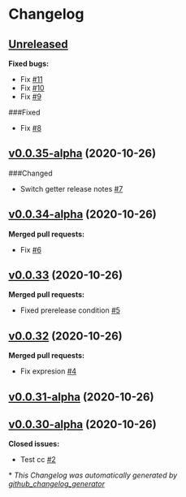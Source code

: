 # Changelog

## [Unreleased](https://github.com/wowmua/Maps/tree/HEAD)

**Fixed bugs:**

- Fix [\#11](https://github.com/wowmua/Maps/pull/11)
- Fix [\#10](https://github.com/wowmua/Maps/pull/10)
- Fix [\#9](https://github.com/wowmua/Maps/pull/9)

###Fixed

- Fix [\#8](https://github.com/wowmua/Maps/pull/8)

## [v0.0.35-alpha](https://github.com/wowmua/Maps/tree/v0.0.35-alpha) (2020-10-26)

###Changed

- Switch getter release notes [\#7](https://github.com/wowmua/Maps/pull/7)

## [v0.0.34-alpha](https://github.com/wowmua/Maps/tree/v0.0.34-alpha) (2020-10-26)

**Merged pull requests:**

- Fix [\#6](https://github.com/wowmua/Maps/pull/6)

## [v0.0.33](https://github.com/wowmua/Maps/tree/v0.0.33) (2020-10-26)

**Merged pull requests:**

- Fixed prerelease condition [\#5](https://github.com/wowmua/Maps/pull/5)

## [v0.0.32](https://github.com/wowmua/Maps/tree/v0.0.32) (2020-10-26)

**Merged pull requests:**

- Fix expresion [\#4](https://github.com/wowmua/Maps/pull/4)

## [v0.0.31-alpha](https://github.com/wowmua/Maps/tree/v0.0.31-alpha) (2020-10-26)

## [v0.0.30-alpha](https://github.com/wowmua/Maps/tree/v0.0.30-alpha) (2020-10-26)

**Closed issues:**

- Test cc [\#2](https://github.com/wowmua/Maps/issues/2)



\* *This Changelog was automatically generated by [github_changelog_generator](https://github.com/github-changelog-generator/github-changelog-generator)*
